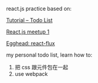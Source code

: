 react.js practice based on:

[Tutorial – Todo List](http://facebook.github.io/flux/docs/todo-list.html)

[React.js meetup 1](https://github.com/coodoo/react-meetup-1)

[Egghead: react-flux](https://egghead.io/series/react-flux-architecture)

my personal todo list, learn how to:

1. 把 css 跟元件包在一起
2. use webpack